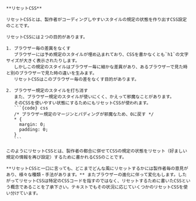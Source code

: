 ````{tip}
**リセットCSS**

リセットCSSとは、製作者がコーディングしやすいスタイルの規定の状態を作り出すCSS設定のことです。

リセットCSSには２つの目的があります。

1. ブラウザー毎の差異をなくす
   ブラウザーには予め規定のスタイルが埋め込まれており、CSSを書かなくとも`h1`の文字サイズが大きく表示されたりします。
   しかしこの規定のスタイルはブラウザー毎に細かな差異があり、あるブラウザーで見た時と別のブラウザーで見た時の違いを生みます。
   リセットCSSはこのブラウザー毎の差をなくす目的があります。

2. ブラウザー規定のスタイルを打ち消す
   また、ブラウザー規定のスタイルが使いにくく、かえって邪魔なことがあります。
   そのCSSを使いやすい状態にするためにもリセットCSSが使われます。
   ```{code} css
   /* ブラウザー規定のマージンとパディングが邪魔なため、0に戻す */
   * {
     margin: 0;
     padding: 0;
   }
   ```

このようにリセットCSSとは、製作者の都合に併せてCSSの規定の状態をリセット（好ましい規定の情報を再び設定）するために書かれるCSSのことです。

**リセットCSSと一口に言っても、どこまでどんな風にリセットするかには製作者毎の意見があり、様々な種類・手法があります。** またブラウザーの進化に伴って変化もします。したがってリセットCSSは特定のCSSコードを指すのではなく、リセットするために書いたCSSという概念であることを了承下さい。テキストでもその状況に応じていくつかのリセットCSSを使い分けています。
````
